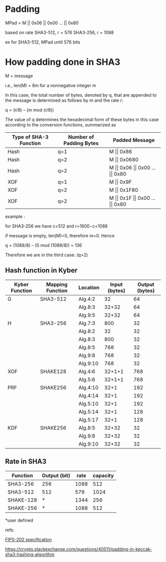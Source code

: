 # Padding

MPad = M || 0x06 || 0x00 ... || 0x80

based on rate
SHA3-512, r = 576
SHA3-256, r = 1088

ex for SHA3-512, MPad until 576 bits

# How padding done in SHA3

M = message

i.e., len(M) = 8m for a nonnegative integer m

In this case, the total number of bytes, denoted by q, that are appended to the message is determined as follows by m and the rate r:

q = (r/8) – (m mod (r/8))

The value of q determines the hexadecimal form of these bytes in this case according to the conversion functions, summarized as

| Type of SHA-3 Function | Number of Padding Bytes | Padded Message |
| --- | --- | --- |
| Hash | q=1 | M \|\| 0x86 |
| Hash | q=2 | M \|\| 0x0680 |
| Hash | q>2 | M \|\| 0x06 \|\| 0x00 ... \|\| 0x80 |
| XOF | q=1 | M \|\| 0x9F |
| XOF | q=2 | M \|\| 0x1F80 |
| XOF | q>2 | M \|\| 0x1F \|\| 0x00 ... \|\| 0x80 |

example : 

for SHA3-256 we have c=512 and r=1600−c=1088

if message is empty, len(M)=0, therefore m=0. Hence 

q = (1088/8) – (0 mod (1088/8)) = 136

Therefore we are in the third case: (q>2)

## Hash function in Kyber

| Kyber Function | Mapping Function | Location | Input (bytes) | Output (bytes) |
|-- | -- | -- | -- | --|
|G | SHA3-512 | Alg.4:2 | 32 | 64 |
|  |   | Alg.8:3 | 32+32 | 64 |
|  |   | Alg.9:5 | 32+32 | 64 |
|H | SHA3-256 | Alg.7:3 | 800 | 32 |
|  |   | Alg.8:2 | 32 | 32 |
|  |   | Alg.8:3 | 800 | 32 |
|  |   | Alg.8:5 | 768 | 32 |
|  |   | Alg.9:8 | 768 | 32 |
|  |   | Alg.9:10 | 768 | 32 |
|XOF | SHAKE128 | Alg.4:6 | 32+1+1 | 768 |
|  |   | Alg.5:6 | 32+1+1 | 768 |
|PRF | SHAKE256 | Alg.4:10 | 32+1 | 192 |
|  |   | Alg.4:14 | 32+1 | 192 |
|  |   | Alg.5:10 | 32+1 | 192 |
|  |   | Alg.5:14 | 32+1 | 128 |
|  |   | Alg.5:17 | 32+1 | 128 |
|KDF | SHAKE256 | Alg.8:5 | 32+32 | 32 |
|  |   | Alg.9:8 | 32+32 | 32 |
|  |   | Alg.9:10 | 32+32 | 32 |

## Rate in SHA3

|Function | Output (bit) | rate | capacity|
|--- | -- | -- | -- |
|SHA3-256 | 256 | 1088 | 512|
|SHA3-512 | 512 | 576 | 1024|
|SHAKE-128 | * | 1344 | 256|
|SHAKE-256 | * | 1088 | 512|
*user defined


refs:

[FIPS-202 specification](https://nvlpubs.nist.gov/nistpubs/fips/nist.fips.202.pdf)

https://crypto.stackexchange.com/questions/40511/padding-in-keccak-sha3-hashing-algorithm